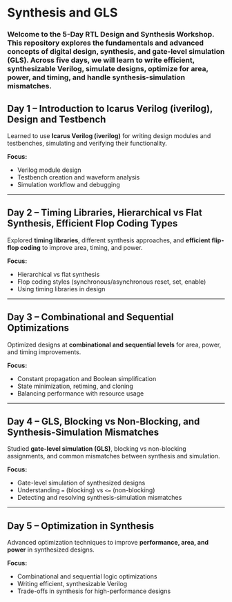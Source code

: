# Synthesis and GLS

### Welcome to the 5-Day RTL Design and Synthesis Workshop. This repository explores the fundamentals and advanced concepts of digital design, synthesis, and gate-level simulation (GLS). Across five days, we will learn to write efficient, synthesizable Verilog, simulate designs, optimize for area, power, and timing, and handle synthesis-simulation mismatches. 


## Day 1 – Introduction to Icarus Verilog (iverilog), Design and Testbench

Learned to use **Icarus Verilog (iverilog)** for writing design modules and testbenches, simulating and verifying their functionality.

**Focus:**
- Verilog module design
- Testbench creation and waveform analysis
- Simulation workflow and debugging

---

## Day 2 – Timing Libraries, Hierarchical vs Flat Synthesis, Efficient Flop Coding Types

Explored **timing libraries**, different synthesis approaches, and **efficient flip-flop coding** to improve area, timing, and power.

**Focus:**
- Hierarchical vs flat synthesis
- Flop coding styles (synchronous/asynchronous reset, set, enable)
- Using timing libraries in design

---

## Day 3 – Combinational and Sequential Optimizations

Optimized designs at **combinational and sequential levels** for area, power, and timing improvements.

**Focus:**
- Constant propagation and Boolean simplification
- State minimization, retiming, and cloning
- Balancing performance with resource usage

---

## Day 4 – GLS, Blocking vs Non-Blocking, and Synthesis-Simulation Mismatches

Studied **gate-level simulation (GLS)**, blocking vs non-blocking assignments, and common mismatches between synthesis and simulation.

**Focus:**
- Gate-level simulation of synthesized designs
- Understanding `=` (blocking) vs `<=` (non-blocking)
- Detecting and resolving synthesis-simulation mismatches

---

## Day 5 – Optimization in Synthesis

Advanced optimization techniques to improve **performance, area, and power** in synthesized designs.

**Focus:**
- Combinational and sequential logic optimizations
- Writing efficient, synthesizable Verilog
- Trade-offs in synthesis for high-performance designs
